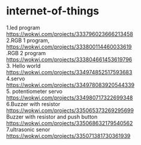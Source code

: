 # internet-of-things





1.led program<br>
https://wokwi.com/projects/333796023666213458<br>
2.RGB 1 program,<br>
https://wokwi.com/projects/333800114460033619<br>
.RGB 2 program<br>
https://wokwi.com/projects/333804661453619796<br>
3. Hello world<br>
https://wokwi.com/projects/334974852517593683<br>
4.servo<br>
https://wokwi.com/projects/334978083920544339<br>
5. potentiometer servo<br>
https://wokwi.com/projects/334980717322699348<br>
6.Buzzer  with resistor<br>
https://wokwi.com/projects/335065373269295699<br>
Buzzer with  resistor and push button<br>
https://wokwi.com/projects/335068632179540562<br>
7.ultrasonic senor<br>
https://wokwi.com/projects/335071381730361939<br>
